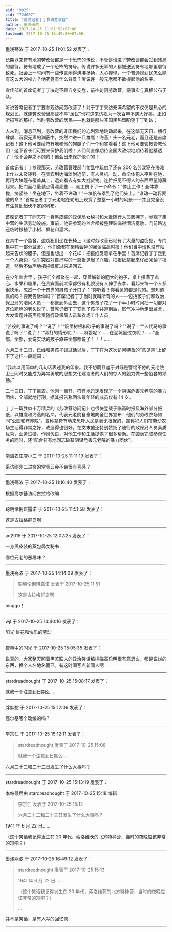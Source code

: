 ```yaml
---
aid: "9025"
zid: "724007"
title: "首席记者丁丁探访劳改营"
author: 墨浅殇浓
date: 2017-10-25 11:01:52+07:00
lastmod: 2017-10-25 16:49:00+07:00
---
```


墨浅殇浓 于 2017-10-25 11:01:52 发表了：

长期以来符有地的劳改营都是一个恐怖的传说，不管是谁进了劳改营都会受到残忍的虐待，符有地成了一个恐怖的符号。传说许多无辜的人都被送到符有地那里虐待致死。社会上一时间有一些传言闹得沸沸扬扬，人心惶惶。一个普通规划民怎么能有这么大的权力？他究竟有什么背景？传说连一般元老都不敢提起他的名字。

宣传部的首席记者丁丁决定不顾自身安危，前往访问劳改营，将事实与真相公布于众。

听说首席记者丁丁要参观访问劳改营了！对于丁丁来访充满希望的不仅仅是热心的规划民，就连劳改营里那些不幸“居民”也将这来访视为一次百年不遇大好事。正如所描写的那样，当时劳改营的居民——也就是那些非国民热烈盼望丁丁到访：

人未到，消息已到，劳改营的非国民们的心剧烈地跳动起来，在这暗无天日、横行肆虐、沉寂无声的渊薮中，突然冲进一只雄鹰！海燕！头一名元老，而且还是首席记者！这下他可要给符有地和他的狗腿子们一个利害看看！这下他可要管教管教他们！这下首长们可要来保护我们啦！人们简直像期待全国大赦似地期待着他猜透了！他不会弃之不顾的！他会出来保护他们的！

首席记者丁丁参观那天，劳改营管理部门忙乱中疏忽了还有 200 名劳改犯在海滩上作业未及转移。在贵宾到达海滩附近前，有人灵机一动，命全体犯人平卧在地，再用大块篷布覆盖其上，远处看去有如大批货物。连忙把见不得人的东西尽量隐藏起来。把门面尽量装点得漂亮些……派工员下了一个命令：“停止工作！全体靠拢，挤紧些！坐在地下，坐着不许动！”一块帆布罩到了他们头上。“谁动一动我要他的命！”首席记者丁丁元老站在轮船上观赏了整整一小时的风景——并且完全没有注意到起伏不定的帆布。

首席记者丁丁同志在一身黑皮装的政保局女秘书和大批随行人员簇拥下，参观了集中营的生活劳动设施。事前，他要参观的监舍都被整理装饰得清洁宽敞，门前路边还临时移植了小树、鲜花和灌木。

在其中一个监舍，盗窃犯们坐在长椅上（这时劳改营已经有了大量的盗窃犯，专门集中在一部分监舍），他们全都在聚精会神的阅读临高时报！他们当中谁也没有站起来告状的胆子，但是也想出一个花样：把报纸反着拿在手里！首席记者丁丁走到一个人身边，似乎突然对自己写的一篇报道起了兴趣，把报纸拿起来仔细阅读了报道，然后不做声地把报纸反过来递回去。

在少年监舍里 ，孩子们全都聚在一起，穿着崭新的肥大的袍子，桌上摆满了点心、水果和糖果，在贵宾面前大家都很有礼貌没有人伸手去拿，看起来每一个人都很快乐。忽然一个十四岁的男孩子开口了：“你听着！你看见的都是假的。想知道真的吗？要我告诉你吗？”首席记者丁丁当时就叫所有的人——包括孩子们和政治保卫局的陪同人员——都退到外面去，这个男孩子花了一个半小时时间把一切都对这位肥胖的老头说了。首席记者丁丁安慰了孩子并道别后，怒气冲冲地走出监舍，大发雷霆并高声斥责随行政保局人员和农场工作人员。

“苦役的事说了吗？”“说了！”“饭里树根和砂子的事说了吗？”“说了！”“人代马的事说了吗？”“说了！”“毒打的情形呢？……麻袋呢？……在泥坑里过夜呢？……”全部，全部，爱说实话的孩子原来全部都说了！！！……

六月二十二日，已经和男孩子谈过话以后，丁丁在为这次访问特备的“意见簿”上留下了这样一段题词：

“我难以用简单的几句话表述我的印象。我不想而且羞于对既是警惕不倦的元老院卫士同时又能成为异常勇敢的思想文化建设者的人们的惊人的毅力做一些俗套的颂扬。”

二十三日，丁丁离去。他刚一离开，符有地迅速发现了一个阴谋危害元老院的暴力团伙，全部就地行刑，据其报告称团伙最年轻的成员仅有 14 岁。

丁丁一篇胜似十万精兵的《劳改营访问记》也很快登载于临高时报及海外部分报纸，以雄鹰和海燕的名义，代表元老院自豪地向全世界宣布：他们的劳改农场如同“公园和疗养院”。宣称拿符有地来恐吓人民是毫无根据的，宣称犯人们在劳动农场生活得非常之好，改造得也很好。在文末他还特别赞扬了随行的政保局人员素质优秀，业务过硬，作风优良，对他工作和生活提供了很多帮助。在圆满完成参观任务的同时，还“配合符有地同志破获阴谋危害元老院的暴力团伙”。

---

南海农庄店小二 于 2017-10-25 11:11:19 发表了：

采访刚刚二进宫的常青云会不会很有喜感？

---

墨浅殇浓 于 2017-10-25 11:16:40 发表了：

根据高尔基访问古拉格改编

---

聪明伶俐琪露诺 于 2017-10-25 11:51:58 发表了：

这是古拉格群岛啊

---

ad2015 于 2017-10-25 12:02:25 发表了：

一身黑皮装的蒸包局女秘书

哪位元老的恶趣味？

---

墨浅殇浓 于 2017-10-25 14:14:09 发表了：

> 聪明伶俐琪露诺 发表于 2017-10-25 11:51
>
> 这是古拉格群岛啊

binggo！

---

wjl 于 2017-10-25 14:40:16 发表了：

阳光 鲜花和快乐的劳动

---

夜幕中的闪光 于 2017-10-25 15:05:35 发表了：

说真的，大家整天照着黑苏联人的政治笑话编排临高启明很有意思么，都是说烂的东西，换个人名地名而已。有这时间写点新同人啊

---

stardreadnought 于 2017-10-25 15:08:17 发表了：

就我一个注意到日期么……

---

胖胖蛇 于 2017-10-25 15:12:06 发表了：

高尔基哪个改编的吗？

---

李宗仁 于 2017-10-25 15:12:11 发表了：

> stardreadnought 发表于 2017-10-25 15:08
>
> 就我一个注意到日期么……

六月二十二和二十三日发生了什么大事吗？

---

stardreadnought 于 2017-10-25 15:13:19 发表了：

本帖最后由 stardreadnought 于 2017-10-25 15:18 编辑

> 李宗仁 发表于 2017-10-25 15:12
>
> 六月二十二和二十三日发生了什么大事吗？

1941 年 6 月 22 日……

（这个笑话我记得发生在 20 年代，索洛维茨的北方特种营，当时的夜晚应该非常的短吧？）

---

墨浅殇浓 于 2017-10-25 16:49:12 发表了：

> stardreadnought 发表于 2017-10-25 15:13
>
> 1941 年 6 月 22 日……
>
> （这个笑话我记得发生在 20 年代，索洛维茨的北方特种营，当时的夜晚应该非常的短吧？）
>
> ...

并不是笑话，是有人写的回忆录

---
